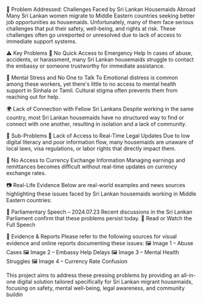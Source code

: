 🧕 Problem Addressed: Challenges Faced by Sri Lankan Housemaids Abroad
Many Sri Lankan women migrate to Middle Eastern countries seeking better job opportunities as housemaids. Unfortunately, many of them face serious challenges that put their safety, well-being, and rights at risk. These challenges often go unreported or unresolved due to lack of access to immediate support systems.

⚠️ Key Problems
🚨 No Quick Access to Emergency Help
In cases of abuse, accidents, or harassment, many Sri Lankan housemaids struggle to contact the embassy or someone trustworthy for immediate assistance.

🧠 Mental Stress and No One to Talk To
Emotional distress is common among these workers, yet there's little to no access to mental health support in Sinhala or Tamil. Cultural stigma often prevents them from reaching out for help.

🌍 Lack of Connection with Fellow Sri Lankans
Despite working in the same country, most Sri Lankan housemaids have no structured way to find or connect with one another, resulting in isolation and a lack of community.

📌 Sub-Problems
📜 Lack of Access to Real-Time Legal Updates
Due to low digital literacy and poor information flow, many housemaids are unaware of local laws, visa regulations, or labor rights that directly impact them.

💱 No Access to Currency Exchange Information
Managing earnings and remittances becomes difficult without real-time updates on currency exchange rates.

📷 Real-Life Evidence
Below are real-world examples and news sources highlighting these issues faced by Sri Lankan housemaids working in Middle Eastern countries:

📌 Parliamentary Speech – 2024.07.23
Recent discussions in the Sri Lankan Parliament confirm that these problems persist today.
🔗 Read or Watch the Full Speech <!-- Replace # with the actual link -->

📸 Evidence & Reports
Please refer to the following sources for visual evidence and online reports documenting these issues:
🖼️ Image 1 – Abuse Cases
🖼️ Image 2 – Embassy Help Delays
🖼️ Image 3 – Mental Health Struggles
🖼️ Image 4 – Currency Rate Confusion

<!-- Replace # with actual URLs to images or articles -->
This project aims to address these pressing problems by providing an all-in-one digital solution tailored specifically for Sri Lankan migrant housemaids, focusing on safety, mental well-being, legal awareness, and community buildin

